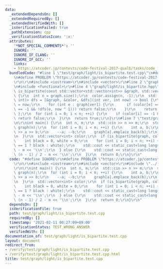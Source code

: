 ```yaml
---
data:
  _extendedDependsOn: []
  _extendedRequiredBy: []
  _extendedVerifiedWith: []
  _isVerificationFailed: true
  _pathExtension: cpp
  _verificationStatusIcon: ':x:'
  attributes:
    '*NOT_SPECIAL_COMMENTS*': ''
    IGNORE: ''
    IGNORE_IF_CLANG: ''
    IGNORE_IF_GCC: ''
    links:
    - https://atcoder.jp/contests/code-festival-2017-qualb/tasks/code_festival_2017_qualb_c
  bundledCode: "#line 1 \"test/graph/light/is_bipartite.test.cpp\"\n#define IGNORE\r\
    \n#define PROBLEM \"https://atcoder.jp/contests/code-festival-2017-qualb/tasks/code_festival_2017_qualb_c\"\
    \r\n\r\n#include <iostream>\r\n#include <vector>\r\n#line 2 \"graph/light/is_bipartite.hpp\"\
    \n#include <functional>\r\n#line 4 \"graph/light/is_bipartite.hpp\"\n\r\nbool\
    \ is_bipartite(const std::vector<std::vector<int>> &graph, std::vector<int> &color)\
    \ {\r\n  int n = graph.size();\r\n  color.assign(n, -1);\r\n  std::function<bool(int,\
    \ int)> dfs = [&graph, &color, &dfs](int ver, int now) -> bool {\r\n    color[ver]\
    \ = now;\r\n    for (int e : graph[ver]) {\r\n      if (color[e] == now || (color[e]\
    \ == -1 && !dfs(e, now ^ 1))) return false;\r\n    }\r\n    return true;\r\n \
    \ };\r\n  for (int i = 0; i < n; ++i) {\r\n    if (color[i] == -1 && !dfs(i, 0))\
    \ return false;\r\n  }\r\n  return true;\r\n}\r\n#line 7 \"test/graph/light/is_bipartite.test.cpp\"\
    \n\r\nint main() {\r\n  int n, m;\r\n  std::cin >> n >> m;\r\n  std::vector<std::vector<int>>\
    \ graph(n);\r\n  for (int i = 0; i < m; ++i) {\r\n    int a, b;\r\n    std::cin\
    \ >> a >> b;\r\n    --a; --b;\r\n    graph[a].emplace_back(b);\r\n    graph[b].emplace_back(a);\r\
    \n  }\r\n  std::vector<int> color;\r\n  if (is_bipartite(graph, color)) {\r\n\
    \    int black = 0, white = 0;\r\n    for (int i = 0; i < n; ++i) ++(color[i]\
    \ == 1 ? black : white);\r\n    std::cout << static_cast<long long>(black) * white\
    \ - m << '\\n';\r\n  } else {\r\n    std::cout << static_cast<long long>(n) *\
    \ (n - 1) / 2 - m << '\\n';\r\n  }\r\n  return 0;\r\n}\r\n"
  code: "#define IGNORE\r\n#define PROBLEM \"https://atcoder.jp/contests/code-festival-2017-qualb/tasks/code_festival_2017_qualb_c\"\
    \r\n\r\n#include <iostream>\r\n#include <vector>\r\n#include \"../../../graph/light/is_bipartite.hpp\"\
    \r\n\r\nint main() {\r\n  int n, m;\r\n  std::cin >> n >> m;\r\n  std::vector<std::vector<int>>\
    \ graph(n);\r\n  for (int i = 0; i < m; ++i) {\r\n    int a, b;\r\n    std::cin\
    \ >> a >> b;\r\n    --a; --b;\r\n    graph[a].emplace_back(b);\r\n    graph[b].emplace_back(a);\r\
    \n  }\r\n  std::vector<int> color;\r\n  if (is_bipartite(graph, color)) {\r\n\
    \    int black = 0, white = 0;\r\n    for (int i = 0; i < n; ++i) ++(color[i]\
    \ == 1 ? black : white);\r\n    std::cout << static_cast<long long>(black) * white\
    \ - m << '\\n';\r\n  } else {\r\n    std::cout << static_cast<long long>(n) *\
    \ (n - 1) / 2 - m << '\\n';\r\n  }\r\n  return 0;\r\n}\r\n"
  dependsOn: []
  isVerificationFile: true
  path: test/graph/light/is_bipartite.test.cpp
  requiredBy: []
  timestamp: '2021-02-11 00:27:09+09:00'
  verificationStatus: TEST_WRONG_ANSWER
  verifiedWith: []
documentation_of: test/graph/light/is_bipartite.test.cpp
layout: document
redirect_from:
- /verify/test/graph/light/is_bipartite.test.cpp
- /verify/test/graph/light/is_bipartite.test.cpp.html
title: test/graph/light/is_bipartite.test.cpp
---
```

